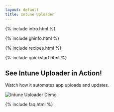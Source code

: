 ```yaml
---
layout: default
title: Intune Uploader
---
```


{% include intro.html %}

{% include ghinfo.html %}

<!-- Divider Line -->
<div class="w-full max-w-4xl mx-auto border-t border-gray-700 my-6 mt-10 mb-10"></div>

{% include recipes.html %}

{% include quickstart.html %}

<div>
    <div class="flex flex-col items-center text-center mb-16">
        <h2 class="text-white text-2xl font-bold mb-4">See Intune Uploader in Action!</h2>
        <p class="text-gray-300 text-lg mb-4">Watch how it automates app uploads and updates.</p>
        <img src="{{ site.url }}{{ site.baseurl }}/assets/intune-uploader-demo.gif" alt="Intune Uploader Demo" 
             class="demo-run w-full rounded-lg border border-gray-700">
    </div>
</div>

{% include faq.html %}

<script src="{{ '/js/loadMarkdown.js' | relative_url }}"></script>
<script src="{{ '/js/fetchRecipes.js' | relative_url }}"></script>
<script src="{{ '/js/githubInfo.js' | relative_url }}"></script>
<script src="{{ '/js/copyCommand.js' | relative_url }}"></script>